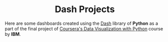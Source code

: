 <h1 align="center">Dash Projects</h1>

Here are some dashboards created using the [Dash](https://dash.plotly.com) library of **Python** as a part of the final project of [Coursera's Data Visualization with Python](https://www.coursera.org/learn/python-for-data-visualization) course by **IBM**.

